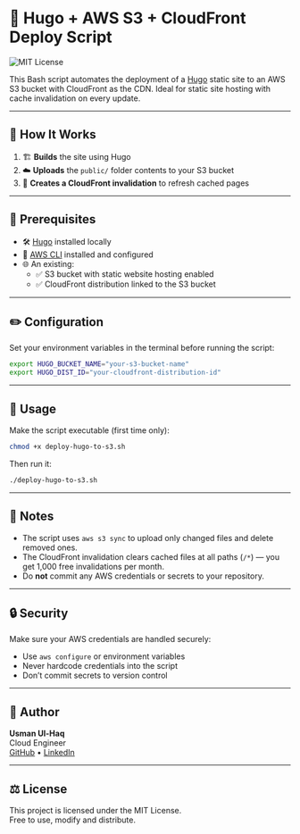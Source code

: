 # 🚀 Hugo + AWS S3 + CloudFront Deploy Script

![MIT License](https://img.shields.io/badge/license-MIT-green)

This Bash script automates the deployment of a [Hugo](https://gohugo.io/) static site to an AWS S3 bucket with CloudFront as the CDN. Ideal for static site hosting with cache invalidation on every update.

---

## 📁 How It Works

1. 🏗️ **Builds** the site using Hugo  
2. ☁️ **Uploads** the `public/` folder contents to your S3 bucket  
3. 🚦 **Creates a CloudFront invalidation** to refresh cached pages  

---

## 🧩 Prerequisites

- 🛠️ [Hugo](https://gohugo.io/getting-started/installing/) installed locally  
- 🔧 [AWS CLI](https://docs.aws.amazon.com/cli/latest/userguide/install-cliv2.html) installed and configured  
- 🌐 An existing:
  - ✅ S3 bucket with static website hosting enabled  
  - ✅ CloudFront distribution linked to the S3 bucket

---

## ✏️ Configuration

Set your environment variables in the terminal before running the script:

```bash
export HUGO_BUCKET_NAME="your-s3-bucket-name"
export HUGO_DIST_ID="your-cloudfront-distribution-id"
```

---

## 🏃 Usage

Make the script executable (first time only):

```bash
chmod +x deploy-hugo-to-s3.sh
```

Then run it:

```bash
./deploy-hugo-to-s3.sh
```

---

## 🧼 Notes

- The script uses `aws s3 sync` to upload only changed files and delete removed ones.  
- The CloudFront invalidation clears cached files at all paths (`/*`) — you get 1,000 free invalidations per month.  
- Do **not** commit any AWS credentials or secrets to your repository.  

---

## 🔒 Security

Make sure your AWS credentials are handled securely:

- Use `aws configure` or environment variables  
- Never hardcode credentials into the script  
- Don’t commit secrets to version control  

---

## 👤 Author

**Usman Ul-Haq**  
Cloud Engineer  
[GitHub](https://github.com/usmanuh) • [LinkedIn](https://www.linkedin.com/in/usman-ul-haq-587812294/)

---

## ⚖️ License

This project is licensed under the MIT License.  
Free to use, modify and distribute.
